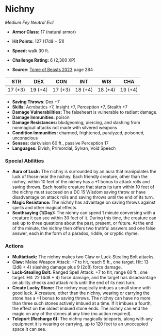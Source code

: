 # Nichny

*Medium* *Fey* *Neutral Evil*

- **Armor Class:** 17 (natural armor)
- **Hit Points:** 127 (17d8 + 51)
- **Speed:** walk 30 ft.

- **Challenge Rating:** 6 (2,300 XP)
- **Source:** [Tome of Beasts 2023](https://koboldpress.com/kpstore/product/tome-of-beasts-1-2023-edition/) page 284

| STR | DEX | CON | INT | WIS | CHA |
| --- | --- | --- | --- | --- | --- |
| 17 (+3) | 19 (+4) | 17 (+3) | 18 (+4) | 18 (+4) | 19 (+4) |

- **Saving Throws**: Dex +7
- **Skills:** Acrobatics +7, Insight +7, Perception +7, Stealth +7
- **Damage Vulnerabilities:** The falseheart is vulnerable to radiant damage.
- **Damage Immunities:** poison
- **Damage Resistances:** bludgeoning, piercing, and slashing from nonmagical attacks not made with silvered weapons
- **Condition Immunities:** charmed, frightened, paralyzed, poisoned, unconscious
- **Senses:** darkvision 60 ft., passive Perception 17
- **Languages:** Elvish, Primordial, Sylvan, Void Speech

### Special Abilities

- **Aura of Luck:** The nichny is surrounded by an aura that manipulates the luck of those near the nichny. Each friendly creature, other than the nichny, within 10 feet of the nichny has a +1 bonus to attack rolls and saving throws. Each hostile creature that starts its turn within 10 feet of the nichny must succeed on a DC 15 Wisdom saving throw or have disadvantage on attack rolls and saving throws until the end of its turn.
- **Magic Resistance:** The nichny has advantage on saving throws against spells and other magical effects.
- **Soothsaying (1/Day):** The nichny can spend 1 minute conversing with a creature it can see within 30 feet of it. During this time, the creature can ask up to three questions about the past, present, or future. At the end of the minute, the nichny then offers two truthful answers and one false answer, each in the form of a paradox, riddle, or cryptic rhyme.

### Actions

- **Multiattack:** The nichny makes two Claw or Luck-Stealing Bolt attacks.
- **Claw:** Melee Weapon Attack: +7 to hit, reach 5 ft., one target. Hit: 13 (2d8 + 4) slashing damage plus 9 (2d8) force damage.
- **Luck-Stealing Bolt:** Ranged Spell Attack: +7 to hit, range 60 ft., one target. Hit: 22 (4d8 + 4) force damage, and the target has disadvantage on ability checks and attack rolls until the end of its next turn.
- **Create Lucky Stone:** The nichny magically imbues a small stone with good luck. A creature, other than the nichny, wearing or carrying the stone has a +1 bonus to saving throws. The nichny can have no more than three such stones actively imbued at a time. If it imbues a fourth, the effect on the oldest imbued stone ends. The nichny can end the magic on any of the stones at any time (no action required).
- **Teleport (Recharge 6):** The nichny magically teleports, along with any equipment it is wearing or carrying, up to 120 feet to an unoccupied space it can see.
